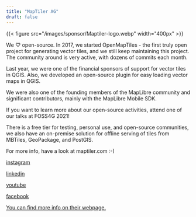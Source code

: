 ```yaml
---
title: "MapTiler AG"
draft: false
---
```


{{< figure src="/images/sponsor/Maptiler-logo.webp" width="400px" >}}

We ♡ open-source. In 2017, we started OpenMapTiles - the first truly open project for generating vector tiles, and we still keep maintaining this project. The community around is very active, with dozens of commits each month.

Last year, we were one of the financial sponsors of support for vector tiles in QGIS. Also, we developed an open-source plugin for easy loading vector maps in QGIS.

We were also one of the founding members of the MapLibre community and significant contributors, mainly with the MapLibre Mobile SDK.

If you want to learn more about our open-source activities, attend one of our talks at FOSS4G 2021!

There is a free tier for testing, personal use, and open-source communities, we also have an on-premise solution for offline serving of tiles from MBTiles, GeoPackage, and PostGIS.

For more info, have a look at maptiler.com :-)

[instagram](https://www.instagram.com/maptiler/)

[linkedin](https://www.linkedin.com/company/maptiler/)

[youtube](https://www.youtube.com/channel/UCubcQeWuBKvqpMu172CLEXw)

[facebook](https://www.facebook.com/MapTiler/)

[You can find more info on their webpage.](https://www.maptiler.com/)

